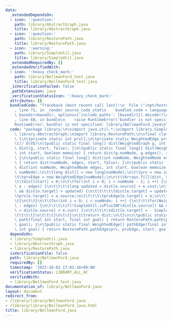 ```yaml
---
data:
  _extendedDependsOn:
  - icon: ':question:'
    path: library/AbstractGraph.java
    title: library/AbstractGraph.java
  - icon: ':question:'
    path: library/RestorePath.java
    title: library/RestorePath.java
  - icon: ':warning:'
    path: library/SimpleUtil.java
    title: library/SimpleUtil.java
  _extendedRequiredBy: []
  _extendedVerifiedWith:
  - icon: ':heavy_check_mark:'
    path: library/BellmanFord_test.java
    title: library/BellmanFord_test.java
  _isVerificationFailed: false
  _pathExtension: java
  _verificationStatusIcon: ':heavy_check_mark:'
  attributes: {}
  bundledCode: "Traceback (most recent call last):\n  File \"/opt/hostedtoolcache/Python/3.10.7/x64/lib/python3.10/site-packages/onlinejudge_verify/documentation/build.py\"\
    , line 71, in _render_source_code_stat\n    bundled_code = language.bundle(stat.path,\
    \ basedir=basedir, options={'include_paths': [basedir]}).decode()\n  File \"/opt/hostedtoolcache/Python/3.10.7/x64/lib/python3.10/site-packages/onlinejudge_verify/languages/user_defined.py\"\
    , line 68, in bundle\n    raise RuntimeError('bundler is not specified: {}'.format(str(path)))\n\
    RuntimeError: bundler is not specified: library/BellmanFord.java\n"
  code: "package library;\n\nimport java.util.*;\nimport library.SimpleUtil;\nimport\
    \ library.AbstractGraph;\nimport library.RestorePath;\n\nfinal class BellmanFord\
    \ {\n\tprivate static int prv[];\n\tprivate static WeightedEdge prvEdge[];\n\n\
    \t// O(VE)\n\tpublic static final long[] dist(WeightedGraph g, int start) { return\
    \ dist(g, start, false); }\n\tpublic static final long[] dist(WeightedGraph g,\
    \ int start, boolean memoize) { return dist(g.numNode, g.edges(), start, memoize);\
    \ }\n\tpublic static final long[] dist(int numNode, WeightedNode edges, int start)\
    \ { return dist(numNode, edges, start, false); }\n\tpublic static final long[]\
    \ dist(int numNode, WeightedNode edges, int start, boolean memoize) {\n\t\tSimpleUtil.rangeCheck(start,\
    \ numNode);\n\t\tlong dist[] = new long[numNode];\n\t\tprv = new int[numNode];\n\
    \t\tprvEdge = new WeightedEdge[numNode];\n\n\t\tArrays.fill(dist, SimpleUtil.INF);\n\
    \t\tdist[start] = 0;\n\t\tfor(int i = 0; i < numNode - 1; i ++) {\n\t\t\tfor(WeightedEdge\
    \ e : edges) {\n\t\t\t\tlong updated = dist[e.source] + e.cost;\n\t\t\t\tif(!SimpleUtil.isPlusINF(dist[e.source])\
    \ && dist[e.target] > updated) {\n\t\t\t\t\tdist[e.target] = updated;\n\t\t\t\t\
    \tprv[e.target] = e.source;\n\t\t\t\t\tprvEdge[e.target] = e;\n\t\t\t\t}\n\t\t\
    \t}\n\t\t}\n\t\tfor(int i = 0; i < numNode; i ++) {\n\t\t\tfor(WeightedEdge e\
    \ : edges) {\n\t\t\t\tif(!SimpleUtil.isPlusINF(dist[e.source]) && dist[e.target]\
    \ > dist[e.source] + e.cost) {\n\t\t\t\t\tdist[e.target] = - SimpleUtil.INF;\n\
    \t\t\t\t}\n\t\t\t}\n\t\t}\n\t\treturn dist;\n\t}\n\n\tpublic static final int[]\
    \ path(final int start, final int goal) { return RestorePath.path(prv, start,\
    \ goal); }\n\tpublic static final WeightedEdge[] pathEdge(final int start, final\
    \ int goal) { return RestorePath.pathEdge(prv, prvEdge, start, goal); }\n}"
  dependsOn:
  - library/SimpleUtil.java
  - library/AbstractGraph.java
  - library/RestorePath.java
  isVerificationFile: false
  path: library/BellmanFord.java
  requiredBy: []
  timestamp: '2022-10-02 17:01:16+09:00'
  verificationStatus: LIBRARY_ALL_AC
  verifiedWith:
  - library/BellmanFord_test.java
documentation_of: library/BellmanFord.java
layout: document
redirect_from:
- /library/library/BellmanFord.java
- /library/library/BellmanFord.java.html
title: library/BellmanFord.java
---
```

